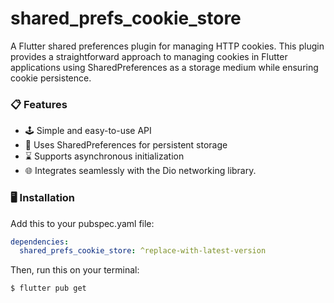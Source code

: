 # shared_prefs_cookie_store
A Flutter shared preferences plugin for managing HTTP cookies. This plugin provides a straightforward approach to managing cookies in Flutter applications using SharedPreferences as a storage medium while ensuring cookie persistence.

### 📋 Features

- 🕹 Simple and easy-to-use API
- 💽 Uses SharedPreferences for persistent storage
- ⌛ Supports asynchronous initialization
- 🌐 Integrates seamlessly with the Dio networking library.

### 🖥 Installation

Add this to your pubspec.yaml file:

```yaml
dependencies:
  shared_prefs_cookie_store: ^replace-with-latest-version
```

Then, run this on your terminal:
```console
$ flutter pub get
```
